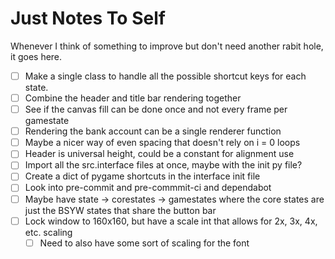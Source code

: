 # Just Notes To Self

Whenever I think of something to improve but don't need another rabit hole, it goes here.

- [ ] Make a single class to handle all the possible shortcut keys for each state.
- [ ] Combine the header and title bar rendering together
- [ ] See if the canvas fill can be done once and not every frame per gamestate
- [ ] Rendering the bank account can be a single renderer function
- [ ] Maybe a nicer way of even spacing that doesn't rely on i = 0 loops
- [ ] Header is universal height, could be a constant for alignment use
- [ ] Import all the src.interface files at once, maybe with the init py file?
- [ ] Create a dict of pygame shortcuts in the interface init file
- [ ] Look into pre-commit and pre-commmit-ci and dependabot
- [ ] Maybe have state -> corestates -> gamestates where the core states are just the BSYW states that share the button bar
- [ ] Lock window to 160x160, but have a scale int that allows for 2x, 3x, 4x, etc. scaling
  - [ ] Need to also have some sort of scaling for the font
